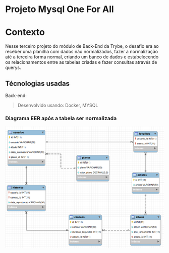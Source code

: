 # Projeto Mysql One For All

# Contexto
Nesse terceiro projeto do módulo de Back-End da Trybe, o desafio era ao receber uma planilha com dados não normalizados, fazer a normalização até a terceira forma normal, criando um banco de dados e estabelecendo os relacionamentos entre as tabelas criadas e fazer consultas através de querys.

## Técnologias usadas

Back-end:
> Desenvolvido usando: Docker, MYSQL

### Diagrama EER após a tabela ser normalizada
![Diagrama EER](/Diagrama-EER.png)
